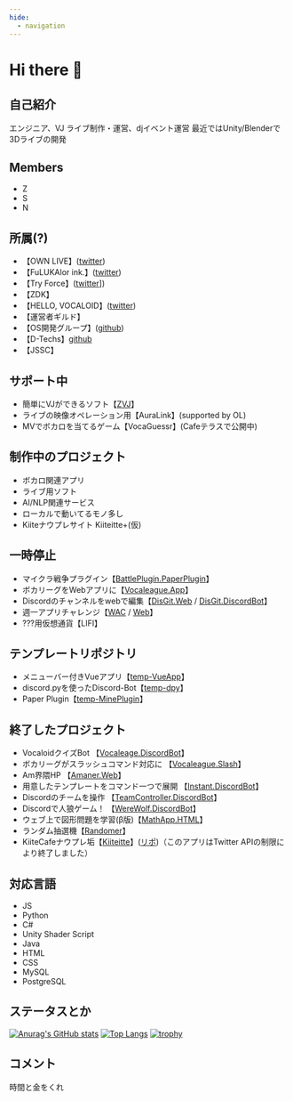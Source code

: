 ```yaml
---
hide:
  - navigation
---
```


# Hi there 👋

## 自己紹介
エンジニア、VJ
ライブ制作・運営、djイベント運営
最近ではUnity/Blenderで3Dライブの開発

## Members
- Z
- S
- N

## 所属(?)
- 【OWN LIVE】([twitter](https://twitter.com/OWN_LIVE39))
- 【FuLUKAlor ink.】([twitter](https://twitter.com/luka_fanmade))
- 【Try Force】([twitter](https://twitter.com/Try04_squad)])
- 【ZDK】
- 【HELLO, VOCALOID】([twitter](https://twitter.com/HELLO_Tempest39))
- 【運営者ギルド】
- 【OS開発グループ】([github](https://github.com/linuxcodevserver))
- 【D-Techs】[github](https://github.com/Diverse-Techs-Circle)
- 【JSSC】

## サポート中
- 簡単にVJができるソフト【[ZVJ](https://zect.booth.pm/items/4976418)】
- ライブの映像オペレーション用【AuraLink】(supported by OL)
- MVでボカロを当てるゲーム【VocaGuessr】(Cafeテラスで公開中)

## 制作中のプロジェクト
- ボカロ関連アプリ
- ライブ用ソフト
- AI/NLP関連サービス
- ローカルで動いてるモノ多し
- Kiiteナウプレサイト Kiiteitte+(仮)

## 一時停止
- マイクラ戦争プラグイン【[BattlePlugin.PaperPlugin](https://github.com/Zect3279/BattlePlugin)】
- ボカリーグをWebアプリに【[Vocaleague.App](https://github.com/TeamAmaner/Vocaleague)】
- Discordのチャンネルをwebで編集【[DisGit.Web](https://github.com/Zect3279/DisGit) / [DisGit.DiscordBot](https://github.com/qmelo/disgit)】
- 週一アプリチャレンジ【[WAC](https://github.com/Zect3279/Weekly-App) / [Web](https://wac.zscode.net)】
- ???用仮想通貨【LIFI】

## テンプレートリポジトリ
- メニューバー付きVueアプリ【[temp-VueApp](https://github.com/Zect3279/temp-VueApp)】
- discord.pyを使ったDiscord-Bot【[temp-dpy](https://github.com/Zect3279/temp-dpy)】
- Paper Plugin【[temp-MinePlugin](https://github.com/Zect3279/temp-MinePlugin)】

## 終了したプロジェクト
- VocaloidクイズBot 【[Vocaleage.DiscordBot](https://github.com/Zect3279/VocaLeague)】
- ボカリーグがスラッシュコマンド対応に 【[Vocaleague.Slash](https://github.com/Zect3279/Vocaleague-Slash)】
- Am界隈HP 【[Amaner.Web](https://github.com/TeamAmaner/TeamAmaner.github.io)】
- 用意したテンプレートをコマンド一つで展開 【[Instant.DiscordBot](https://github.com/Zect3279/instant)】
- Discordのチームを操作 【[TeamController.DiscordBot](https://github.com/Zect3279/team)】
- Discordで人狼ゲーム！ 【[WereWolf.DiscordBot](https://github.com/Zect3279/werewolf)】
- ウェブ上で図形問題を学習(β版)【[MathApp.HTML](https://github.com/Zect3279/Study-App)】
- ランダム抽選機【[Randomer](https://randomer.zscode.net/)】
- KiiteCafeナウプレ垢【[Kiiteitte](https://twitter.com/Kiiteitte)】([リポ](https://github.com/Zect3279/Kiiteitte))（このアプリはTwitter APIの制限により終了しました）

## 対応言語
- JS
- Python
- C#
- Unity Shader Script
- Java
- HTML
- CSS
- MySQL
- PostgreSQL

## ステータスとか
[![Anurag's GitHub stats](https://github-readme-stats.vercel.app/api?username=Zect3279&show_icons=true&theme=dark)](https://github.com/anuraghazra/github-readme-stats)
[![Top Langs](https://github-readme-stats.vercel.app/api/top-langs/?username=Zect3279&theme=dark)](https://github.com/anuraghazra/github-readme-stats)
[![trophy](https://github-profile-trophy.vercel.app/?username=Zect3279&theme=onedark)](https://github.com/ryo-ma/github-profile-trophy)

## コメント
時間と金をくれ
